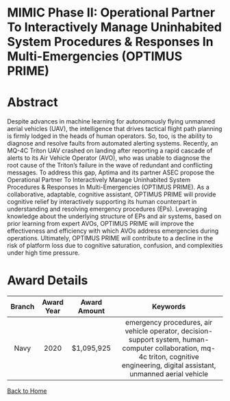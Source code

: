 
MIMIC Phase II: Operational Partner To Interactively Manage Uninhabited System Procedures &amp; Responses In Multi-Emergencies (OPTIMUS PRIME)
==============================================================================================================================================

# Abstract


Despite advances in machine learning for autonomously flying unmanned aerial vehicles (UAV), the intelligence that drives tactical flight path planning is firmly lodged in the heads of human operators. So, too, is the ability to diagnose and resolve faults from automated alerting systems. Recently, an MQ-4C Triton UAV crashed on landing after reporting a rapid cascade of alerts to its Air Vehicle Operator (AVO), who was unable to diagnose the root cause of the Triton’s failure in the wave of redundant and conflicting messages. To address this gap, Aptima and its partner ASEC propose the Operational Partner To Interactively Manage Uninhabited System Procedures & Responses In Multi-Emergencies (OPTIMUS PRIME). As a collaborative, adaptable, cognitive assistant, OPTIMUS PRIME will provide cognitive relief by interactively supporting its human counterpart in understanding and resolving emergency procedures (EPs). Leveraging knowledge about the underlying structure of EPs and air systems, based on prior learning from expert AVOs, OPTIMUS PRIME will improve the effectiveness and efficiency with which AVOs address emergencies during operations. Ultimately, OPTIMUS PRIME will contribute to a decline in the risk of platform loss due to cognitive saturation, confusion, and complexities under high time pressure.  

# Award Details

|Branch|Award Year|Award Amount|Keywords|
| :---: | :---: | :---: | :---: |
|Navy|2020|$1,095,925|emergency procedures, air vehicle operator, decision-support system, human-computer collaboration, mq-4c triton, cognitive engineering, digital assistant, unmanned aerial vehicle|
  
  


[Back to Home](https://github.com/chrischow/dod_sbir_awards#1881)
